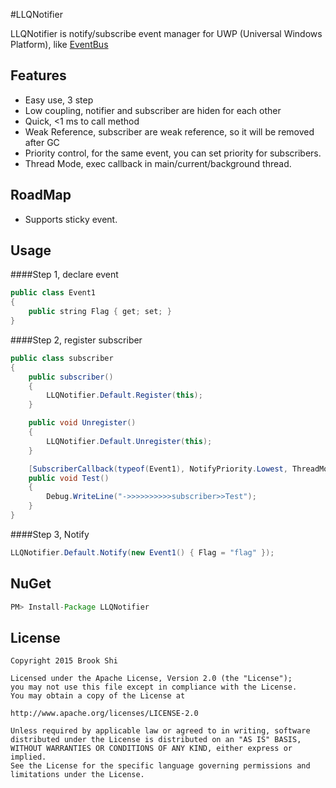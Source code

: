 #LLQNotifier

LLQNotifier is notify/subscribe event manager for UWP (Universal Windows Platform), like [EventBus](https://github.com/greenrobot/EventBus)

Features
--------
- Easy use, 3 step
- Low coupling, notifier and subscriber are hiden for each other
- Quick, <1 ms to call method
- Weak Reference, subscriber are weak reference, so it will be removed after GC
- Priority control, for the same event, you can set priority for subscribers.
- Thread Mode, exec callback in main/current/background thread.

RoadMap
--------
- Supports sticky event.


Usage
--------
####Step 1, declare event 
``` java
public class Event1
{
    public string Flag { get; set; }
}
```
        		
####Step 2, register subscriber
``` java
public class subscriber
{
    public subscriber()
    {
        LLQNotifier.Default.Register(this);
    }

    public void Unregister()
    {
        LLQNotifier.Default.Unregister(this);
    }

    [SubscriberCallback(typeof(Event1), NotifyPriority.Lowest, ThreadMode.Background)]//if thread mode is Main, should set LLQNotifier.MainDispatcher = [UI Dispatcher]
    public void Test()
    {
        Debug.WriteLine("->>>>>>>>>>subscriber>>Test");
    }
}
```
				
####Step 3, Notify
``` java
LLQNotifier.Default.Notify(new Event1() { Flag = "flag" });
```

NuGet
--------
``` java
PM> Install-Package LLQNotifier 
```


License
--------
``` 
Copyright 2015 Brook Shi

Licensed under the Apache License, Version 2.0 (the "License");
you may not use this file except in compliance with the License.
You may obtain a copy of the License at

http://www.apache.org/licenses/LICENSE-2.0

Unless required by applicable law or agreed to in writing, software
distributed under the License is distributed on an "AS IS" BASIS,
WITHOUT WARRANTIES OR CONDITIONS OF ANY KIND, either express or implied.
See the License for the specific language governing permissions and
limitations under the License. 
```
